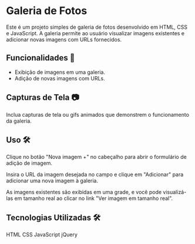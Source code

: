 # Galeria de Fotos

Este é um projeto simples de galeria de fotos desenvolvido em HTML, CSS e JavaScript. A galeria permite ao usuário visualizar imagens existentes e adicionar novas imagens com URLs fornecidos.

## Funcionalidades 🚀

- Exibição de imagens em uma galeria.
- Adição de novas imagens com URLs.

## Capturas de Tela 📷

Inclua capturas de tela ou gifs animados que demonstrem o funcionamento da galeria.

## Uso 🛠️

Clique no botão "Nova imagem +" no cabeçalho para abrir o formulário de adição de imagem.

Insira o URL da imagem desejada no campo e clique em "Adicionar" para adicionar uma nova imagem à galeria.

As imagens existentes são exibidas em uma grade, e você pode visualizá-las em tamanho real ao clicar no link "Ver imagem em tamanho real".

## Tecnologias Utilizadas 🛠️

HTML
CSS
JavaScript
jQuery
